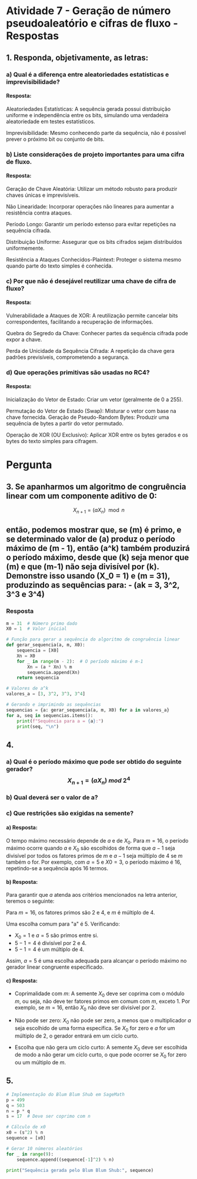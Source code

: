 # Atividade 7 - Geração de número pseudoaleatório e cifras de fluxo  - Respostas

## 1. Responda, objetivamente, as letras:

### a) Qual é a diferença entre aleatoriedades estatísticas e imprevisibilidade?
#### Resposta:

Aleatoriedades Estatísticas: A sequência gerada possui distribuição uniforme e independência entre os bits, simulando uma verdadeira aleatoriedade em testes estatísticos.

Imprevisibilidade: Mesmo conhecendo parte da sequência, não é possível prever o próximo bit ou conjunto de bits.

### b) Liste considerações de projeto importantes para uma cifra de fluxo.

#### Resposta:

Geração de Chave Aleatória: Utilizar um método robusto para produzir chaves únicas e imprevisíveis.

Não Linearidade: Incorporar operações não lineares para aumentar a resistência contra ataques.

Período Longo: Garantir um período extenso para evitar repetições na sequência cifrada.

Distribuição Uniforme: Assegurar que os bits cifrados sejam distribuídos uniformemente.

Resistência a Ataques Conhecidos-Plaintext: Proteger o sistema mesmo quando parte do texto simples é conhecida.

###  c) Por que não é desejável reutilizar uma chave de cifra de fluxo?

#### Resposta:

Vulnerabilidade a Ataques de XOR: A reutilização permite cancelar bits correspondentes, facilitando a recuperação de informações.

Quebra do Segredo da Chave: Conhecer partes da sequência cifrada pode expor a chave.

Perda de Unicidade da Sequência Cifrada: A repetição da chave gera padrões previsíveis, comprometendo a segurança.

### d) Que operações primitivas são usadas no RC4?

#### Resposta:

Inicialização do Vetor de Estado: Criar um vetor (geralmente de 0 a 255).

Permutação do Vetor de Estado (Swap): Misturar o vetor com base na chave fornecida.
Geração de Pseudo-Random Bytes: Produzir uma sequência de bytes a partir do vetor permutado.

Operação de XOR (OU Exclusivo): Aplicar XOR entre os bytes gerados e os bytes do texto simples para cifragem.

# Pergunta

## 3. Se apanharmos um algoritmo de congruência linear com um componente aditivo de 0:
$$
X_{n+1} = (aX_n) \mod n
$$
## então, podemos mostrar que, se \(m\) é primo, e se determinado valor de \(a\) produz o período máximo de \(m - 1\), então \(a^k\) também produzirá o período máximo, desde que \(k\) seja menor que \(m\) e que \(m-1\) não seja divisível por \(k\). Demonstre isso usando \(X_0 = 1\) e \(m = 31\), produzindo as sequências para: - \(ak = 3, 3^2, 3^3 e 3^4\)


### Resposta
```py
m = 31  # Número primo dado
X0 = 1  # Valor inicial

# Função para gerar a sequência do algoritmo de congruência linear
def gerar_sequencia(a, m, X0):
    sequencia = [X0]
    Xn = X0
    for _ in range(m - 2):  # O período máximo é m-1
        Xn = (a * Xn) % m
        sequencia.append(Xn)
    return sequencia

# Valores de a^k
valores_a = [3, 3^2, 3^3, 3^4]

# Gerando e imprimindo as sequências
sequencias = {a: gerar_sequencia(a, m, X0) for a in valores_a}
for a, seq in sequencias.items():
    print(f"Sequência para a = {a}:")
    print(seq, "\n")

```




## 4.
### a) Qual é o período máximo que pode ser obtido do seguinte gerador? $$ X_{n+1} = (aX_n) \; mod \; 2^4 $$

### b) Qual deverá ser o valor de a?

### c) Que restrições são exigidas na semente?

#### a) Resposta:

O tempo máximo necessário depende de $a$ e de $X_0$. Para $m = 16$, o período máximo ocorre quando $a$ e $X_0$ são escolhidos de forma que $a - 1$ seja divisível por todos os fatores primos de $m$ e $a - 1$ seja múltiplo de 4 se $m$ também o for. Por exemplo, com $a = 5$ e $X0 = 3$, o período máximo é 16, repetindo-se a sequência após 16 termos.

#### b) Resposta:

Para garantir que $a$ atenda aos critérios mencionados na letra anterior, teremos o seguinte:

Para $m = 16$, os fatores primos são 2 e 4, e $m$ é múltiplo de 4.

Uma escolha comum para "a" é 5. Verificando:

- $X_0 = 1$ e $a = 5$ são primos entre si.
- $5 - 1 = 4$ é divisível por 2 e 4.
- $5 - 1 = 4$ é um múltiplo de 4.

Assim, $a = 5$ é uma escolha adequada para alcançar o período máximo no gerador linear congruente especificado.


#### c) Resposta:

- Coprimalidade com $m$: A semente $X_0$ deve ser coprima com o módulo $m$, ou seja, não deve ter fatores primos em comum com $m$, exceto 1. Por exemplo, se $m = 16$, então $X_0$ não deve ser divisível por 2.

- Não pode ser zero: $X_0$ não pode ser zero, a menos que o multiplicador $a$ seja escolhido de uma forma específica. Se $X_0$ for zero e $a$ for um múltiplo de 2, o gerador entrará em um ciclo curto.

- Escolha que não gera um ciclo curto: A semente $X_0$ deve ser escolhida de modo a não gerar um ciclo curto, o que pode ocorrer se $X_0$ for zero ou um múltiplo de $m$.

## 5.
```py
# Implementação do Blum Blum Shub em SageMath
p = 499
q = 503
n = p * q
s = 17  # Deve ser coprimo com n

# Cálculo de x0
x0 = (s^2) % n
sequence = [x0]

# Gerar 10 números aleatórios
for _ in range(9):
    sequence.append((sequence[-1]^2) % n)

print("Sequência gerada pelo Blum Blum Shub:", sequence)
```